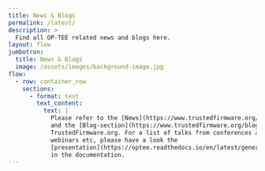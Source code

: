 ```yaml
---
title: News & Blogs
permalink: /latest/
description: >
  Find all OP-TEE related news and blogs here.
layout: flow
jumbotron:
  title: News & Blogs
  image: /assets/images/background-image.jpg
flow:
  - row: container_row
    sections:
      - format: text
        text_content:
          text: |
            Please refer to the [News](https://www.trustedfirmware.org/news/)-
            and the [Blog-section](https://www.trustedfirmware.org/blog/) at
            TrustedFirmware.org. For a list of talks from conferences and
            webinars etc, please have a look the
            [presentation](https://optee.readthedocs.io/en/latest/general/presentations.html)
            in the documentation.
---
```

